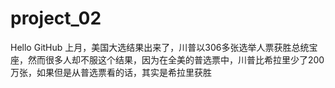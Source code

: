 # project_02
Hello GitHub
上月，美国大选结果出来了，川普以306多张选举人票获胜总统宝座，然而很多人却不服这个结果，因为在全美的普选票中，川普比希拉里少了200万张，如果但是从普选票看的话，其实是希拉里获胜
